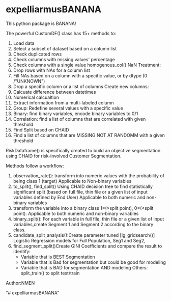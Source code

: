 # expelliarmusBANANA
This python package is BANANA! 

The powerful CustomDF() class has 15+ methods to:
1. Load data
2. Select a subset of dataset based on a column list
3. Check duplicated rows
4. Check columns with missing values' percentage
5. Check columns with a single value homogenous_col()
NaN Treatment:
6. Drop rows with NAs for a column list
7. Fill NAs based on a column with a specific value, or by dtype (0 /"UNKNOWN")
8. Drop a specific column or a list of columns
Create new columns:
9. Calcuate difference between datetimes
10. Numerical calcualtion
11. Extract information from a multi-labeled column
12. Group: Redefine several values with a specific value
13. Binary: find binary variables, encode binary variables to 0/1
14. Correlation: find a list of columns that are correlated with given threshold
15. Find Split based on CHAID
16. Find a list of columns that are MISSING NOT AT RANDOMM with a given threshold

RiskDataframe() is specifically created to build an objective segmentation using CHAID 
for risk-involved Customer Segmentation.

 Methods follow a workflow:
1. observation_rate(): transform into numeric values with the probability of being class 1 (target)
	Applicable to Non-binary variables
2. to_split(), find_split() Using CHAID decision tree to find statistically significant split (based on full file, thin file or a given list of input variables defined by End User)
	Applicable to both numeric and non-binary variables
3. transform the variable into a binary class 1=(>split point), 0=(<split point).
	Applicable to both numeric and non-binary variables
4. binary_split(): For each variable in full file, thin file or a given list of input variables,create Segment 1 and Segment 2 according to the binary class.
5. candidate_split_analysis():Create parameter tuned [lg_gridsearch()] Logistic Regression models for Full Population, Seg1 and Seg2, 
6. find_segment_split()Create GINI Coefficients and compare the result to identify:
	- Variable that is BEST Segmentation
	- Variable that is Bad for segmentation but could be good for modeling
	- Variable that is BAD for segmentation AND modeling
Others: split_train() to split test/train

Author:NMEN

"# expelliarmusBANANA" 
